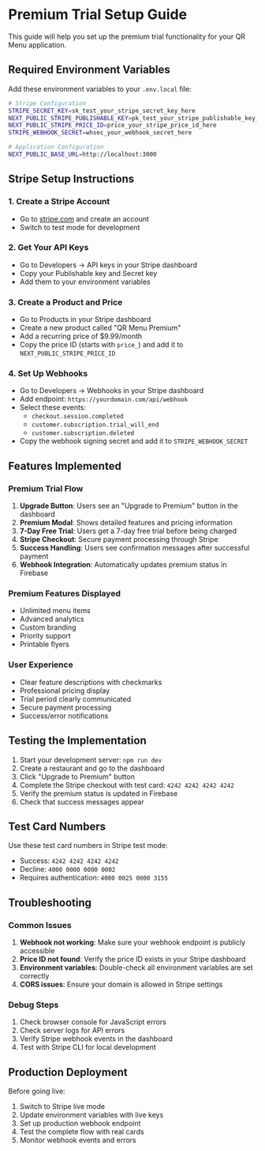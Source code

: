 # Premium Trial Setup Guide

This guide will help you set up the premium trial functionality for your QR Menu application.

## Required Environment Variables

Add these environment variables to your `.env.local` file:

```bash
# Stripe Configuration
STRIPE_SECRET_KEY=sk_test_your_stripe_secret_key_here
NEXT_PUBLIC_STRIPE_PUBLISHABLE_KEY=pk_test_your_stripe_publishable_key_here
NEXT_PUBLIC_STRIPE_PRICE_ID=price_your_stripe_price_id_here
STRIPE_WEBHOOK_SECRET=whsec_your_webhook_secret_here

# Application Configuration
NEXT_PUBLIC_BASE_URL=http://localhost:3000
```

## Stripe Setup Instructions

### 1. Create a Stripe Account
- Go to [stripe.com](https://stripe.com) and create an account
- Switch to test mode for development

### 2. Get Your API Keys
- Go to Developers → API keys in your Stripe dashboard
- Copy your Publishable key and Secret key
- Add them to your environment variables

### 3. Create a Product and Price
- Go to Products in your Stripe dashboard
- Create a new product called "QR Menu Premium"
- Add a recurring price of $9.99/month
- Copy the price ID (starts with `price_`) and add it to `NEXT_PUBLIC_STRIPE_PRICE_ID`

### 4. Set Up Webhooks
- Go to Developers → Webhooks in your Stripe dashboard
- Add endpoint: `https://yourdomain.com/api/webhook`
- Select these events:
  - `checkout.session.completed`
  - `customer.subscription.trial_will_end`
  - `customer.subscription.deleted`
- Copy the webhook signing secret and add it to `STRIPE_WEBHOOK_SECRET`

## Features Implemented

### Premium Trial Flow
1. **Upgrade Button**: Users see an "Upgrade to Premium" button in the dashboard
2. **Premium Modal**: Shows detailed features and pricing information
3. **7-Day Free Trial**: Users get a 7-day free trial before being charged
4. **Stripe Checkout**: Secure payment processing through Stripe
5. **Success Handling**: Users see confirmation messages after successful payment
6. **Webhook Integration**: Automatically updates premium status in Firebase

### Premium Features Displayed
- Unlimited menu items
- Advanced analytics
- Custom branding
- Priority support
- Printable flyers

### User Experience
- Clear feature descriptions with checkmarks
- Professional pricing display
- Trial period clearly communicated
- Secure payment processing
- Success/error notifications

## Testing the Implementation

1. Start your development server: `npm run dev`
2. Create a restaurant and go to the dashboard
3. Click "Upgrade to Premium" button
4. Complete the Stripe checkout with test card: `4242 4242 4242 4242`
5. Verify the premium status is updated in Firebase
6. Check that success messages appear

## Test Card Numbers

Use these test card numbers in Stripe test mode:
- Success: `4242 4242 4242 4242`
- Decline: `4000 0000 0000 0002`
- Requires authentication: `4000 0025 0000 3155`

## Troubleshooting

### Common Issues
1. **Webhook not working**: Make sure your webhook endpoint is publicly accessible
2. **Price ID not found**: Verify the price ID exists in your Stripe dashboard
3. **Environment variables**: Double-check all environment variables are set correctly
4. **CORS issues**: Ensure your domain is allowed in Stripe settings

### Debug Steps
1. Check browser console for JavaScript errors
2. Check server logs for API errors
3. Verify Stripe webhook events in the dashboard
4. Test with Stripe CLI for local development

## Production Deployment

Before going live:
1. Switch to Stripe live mode
2. Update environment variables with live keys
3. Set up production webhook endpoint
4. Test the complete flow with real cards
5. Monitor webhook events and errors 